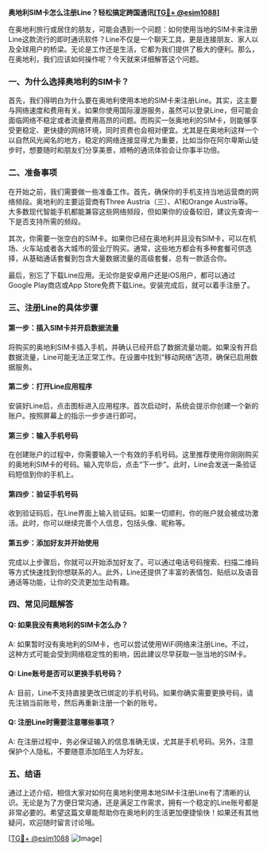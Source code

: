 **奥地利SIM卡怎么注册Line？轻松搞定跨国通讯[[TG💪+ @esim1088](https://t.me/s/esim1088)]**

在奥地利旅行或居住的朋友，可能会遇到一个问题：如何使用当地的SIM卡来注册Line这款流行的即时通讯软件？Line不仅是一个聊天工具，更是连接朋友、家人以及全球用户的桥梁。无论是工作还是生活，它都为我们提供了极大的便利。那么，在奥地利，我们应该如何操作呢？今天就来详细解答这个问题。

### 一、为什么选择奥地利的SIM卡？

首先，我们得明白为什么要在奥地利使用本地的SIM卡来注册Line。其实，这主要与网络速度和费用有关。如果你使用国际漫游服务，虽然可以登录Line，但可能会面临网络不稳定或者流量费用高昂的问题。而购买一张奥地利的SIM卡，则能够享受更稳定、更快捷的网络环境，同时资费也会相对便宜。尤其是在奥地利这样一个以自然风光闻名的地方，稳定的网络连接显得尤为重要，比如当你在阿尔卑斯山徒步时，想要随时和朋友们分享美景，顺畅的通讯体验会让你事半功倍。

### 二、准备事项

在开始之前，我们需要做一些准备工作。首先，确保你的手机支持当地运营商的网络频段。奥地利的主要运营商有Three Austria（三）、A1和Orange Austria等。大多数现代智能手机都能兼容这些网络频段，但如果你的设备较旧，建议先查询一下是否支持所需的频段。

其次，你需要一张空白的SIM卡。如果你已经在奥地利并且没有SIM卡，可以在机场、火车站或者各大城市的营业厅购买。通常，这些地方都会有多种套餐可供选择，从基础通话套餐到包含大量数据流量的高级套餐，总有一款适合你。

最后，别忘了下载Line应用。无论你是安卓用户还是iOS用户，都可以通过Google Play商店或App Store免费下载Line。安装完成后，就可以着手注册了。

### 三、注册Line的具体步骤

#### 第一步：插入SIM卡并开启数据流量

将购买的奥地利SIM卡插入手机，并确认已经开启了数据流量功能。如果没有开启数据流量，Line可能无法正常工作。在设置中找到“移动网络”选项，确保已启用数据服务。

#### 第二步：打开Line应用程序

安装好Line后，点击图标进入应用程序。首次启动时，系统会提示你创建一个新的账户。按照屏幕上的指示一步步进行即可。

#### 第三步：输入手机号码

在创建账户的过程中，你需要输入一个有效的手机号码。这里推荐使用你刚刚购买的奥地利SIM卡的号码。输入完毕后，点击“下一步”。此时，Line会发送一条验证码短信到你的手机上。

#### 第四步：验证手机号码

收到验证码后，在Line界面上输入验证码。如果一切顺利，你的账户就会被成功激活。此时，你可以继续完善个人信息，包括头像、昵称等。

#### 第五步：添加好友并开始使用

完成以上步骤后，你就可以开始添加好友了。可以通过电话号码搜索、扫描二维码等方式快速找到你想联系的人。此外，Line还提供了丰富的表情包、贴纸以及语音通话等功能，让你的交流更加生动有趣。

### 四、常见问题解答

#### Q: 如果我没有奥地利的SIM卡怎么办？
A: 如果暂时没有奥地利的SIM卡，也可以尝试使用WiFi网络来注册Line。不过，这种方式可能会受到网络稳定性的影响，因此建议尽早获取一张当地的SIM卡。

#### Q: Line账号是否可以更换手机号码？
A: 目前，Line不支持直接更改已绑定的手机号码。如果你确实需要更换号码，请先注销当前账号，然后再重新注册一个新的账号。

#### Q: 注册Line时需要注意哪些事项？
A: 在注册过程中，务必保证输入的信息准确无误，尤其是手机号码。另外，注意保护个人隐私，不要随意添加陌生人为好友。

### 五、结语

通过上述介绍，相信大家对如何在奥地利使用本地SIM卡注册Line有了清晰的认识。无论是为了方便日常沟通，还是满足工作需求，拥有一个稳定的Line账号都是非常必要的。希望这篇文章能帮助你在奥地利的生活更加便捷愉快！如果还有其他疑问，欢迎随时留言讨论哦。

[[TG💪+ @esim1088](https://t.me/s/esim1088) ![Image](https://i.postimg.cc/4NQfJmqS/Snipaste-2025-05-13-00-14-12.png)]